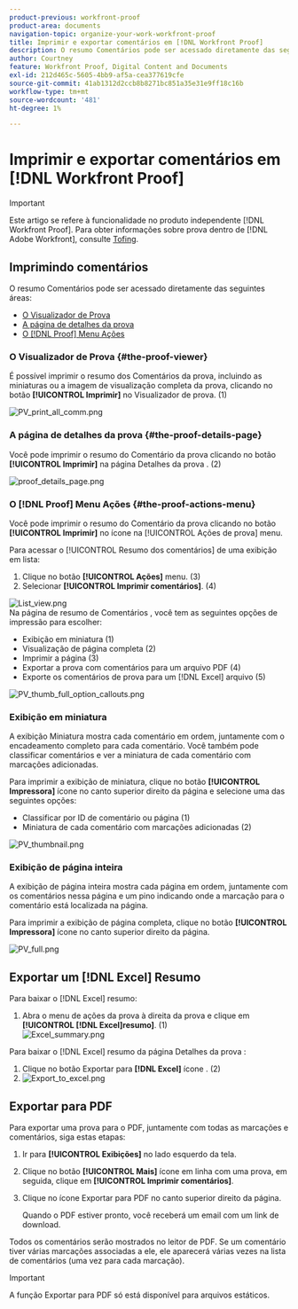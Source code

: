 ```yaml
---
product-previous: workfront-proof
product-area: documents
navigation-topic: organize-your-work-workfront-proof
title: Imprimir e exportar comentários em [!DNL Workfront Proof]
description: O resumo Comentários pode ser acessado diretamente das seguintes áreas - EDITE-ME.
author: Courtney
feature: Workfront Proof, Digital Content and Documents
exl-id: 212d465c-5605-4bb9-af5a-cea377619cfe
source-git-commit: 41ab1312d2ccb8b8271bc851a35e31e9ff18c16b
workflow-type: tm+mt
source-wordcount: '481'
ht-degree: 1%

---
```


# Imprimir e exportar comentários em [!DNL Workfront Proof]

>[!IMPORTANT]
>
>Este artigo se refere à funcionalidade no produto independente [!DNL Workfront Proof]. Para obter informações sobre prova dentro de [!DNL Adobe Workfront], consulte [Tofing](../../../review-and-approve-work/proofing/proofing.md).

## Imprimindo comentários

O resumo Comentários pode ser acessado diretamente das seguintes áreas:

* [O Visualizador de Prova](#the-proof-viewer)
* [A página de detalhes da prova](#the-proof-details-page)
* [O [!DNL Proof] Menu Ações](#the-proof-actions-menu)

### O Visualizador de Prova {#the-proof-viewer}

É possível imprimir o resumo dos Comentários da prova, incluindo as miniaturas ou a imagem de visualização completa da prova, clicando no botão **[!UICONTROL Imprimir]** no Visualizador de prova. (1)

![PV_print_all_comm.png](assets/pv-print-all-comm-350x158.png)

### A página de detalhes da prova {#the-proof-details-page}

Você pode imprimir o resumo do Comentário da prova clicando no botão **[!UICONTROL Imprimir]** na página Detalhes da prova . (2)

![proof_details_page.png](assets/proof-details-page-350x231.png)

### O [!DNL Proof] Menu Ações {#the-proof-actions-menu}

Você pode imprimir o resumo do Comentário da prova clicando no botão **[!UICONTROL Imprimir]** no ícone na [!UICONTROL Ações de prova] menu.

Para acessar o [!UICONTROL Resumo dos comentários] de uma exibição em lista:

1. Clique no botão **[!UICONTROL Ações]** menu. (3)
1. Selecionar **[!UICONTROL Imprimir comentários]**. (4)

![List_view.png](assets/list-view-350x155.png)\
Na página de resumo de Comentários , você tem as seguintes opções de impressão para escolher:

* Exibição em miniatura (1)
* Visualização de página completa (2)
* Imprimir a página (3)
* Exportar a prova com comentários para um arquivo PDF (4)
* Exporte os comentários de prova para um [!DNL Excel] arquivo (5)

![PV_thumb_full_option_callouts.png](assets/pv-thumb-full-option-callouts-350x154.png)

### Exibição em miniatura

A exibição Miniatura mostra cada comentário em ordem, juntamente com o encadeamento completo para cada comentário. Você também pode classificar comentários e ver a miniatura de cada comentário com marcações adicionadas.

Para imprimir a exibição de miniatura, clique no botão **[!UICONTROL Impressora]** ícone no canto superior direito da página e selecione uma das seguintes opções:

* Classificar por ID de comentário ou página (1)
* Miniatura de cada comentário com marcações adicionadas (2)

![PV_thumbnail.png](assets/pv-thumbnail-350x290.png)

### Exibição de página inteira

A exibição de página inteira mostra cada página em ordem, juntamente com os comentários nessa página e um pino indicando onde a marcação para o comentário está localizada na página.

Para imprimir a exibição de página completa, clique no botão **[!UICONTROL Impressora]** ícone no canto superior direito da página.

![PV_full.png](assets/pv-full-350x347.png)

## Exportar um [!DNL Excel] Resumo

Para baixar o [!DNL Excel] resumo:

1. Abra o menu de ações da prova à direita da prova e clique em **[!UICONTROL [!DNL Excel]resumo]**. (1)\
   ![Excel_summary.png](assets/excel-summary-350x450.png)

Para baixar o [!DNL Excel] resumo da página Detalhes da prova :

1. Clique no botão Exportar para **[!DNL Excel]** ícone . (2)
1. ![Export_to_excel.png](assets/export-to-excel-350x185.png)

## Exportar para PDF

Para exportar uma prova para o PDF, juntamente com todas as marcações e comentários, siga estas etapas:

1. Ir para **[!UICONTROL Exibições]** no lado esquerdo da tela.
1. Clique no botão **[!UICONTROL Mais]** ícone em linha com uma prova, em seguida, clique em **[!UICONTROL Imprimir comentários]**.

1. Clique no ícone Exportar para PDF no canto superior direito da página.

   Quando o PDF estiver pronto, você receberá um email com um link de download.

Todos os comentários serão mostrados no leitor de PDF. Se um comentário tiver várias marcações associadas a ele, ele aparecerá várias vezes na lista de comentários (uma vez para cada marcação).

>[!IMPORTANT]
>
>A função Exportar para PDF só está disponível para arquivos estáticos.

